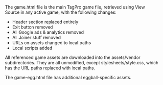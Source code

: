 The game.html file is the main TagPro game file, retrieved using View
Source in any active game, with the following changes:

* Header section replaced entirely
* Exit button removed
* All Google ads & analytics removed
* All Joiner stuff removed
* URLs on assets changed to local paths
* Local scripts added

All referenced game assets are downloaded into the assets/vendor
subdirectories. They are all unmodified, except stylesheets/style.css,
which has the URL paths replaced with local paths.

The game-egg.html file has additional eggball-specific assets.
